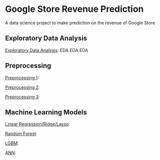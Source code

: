 # Google Store Revenue Prediction
A data science project to make prediction on the revenue of Google Store

## Exploratory Data Analysis
[Exploratory Data Analysis](https://github.com/ziwei1992/Google-Store-Revenue-Prediction/blob/master/Eda.ipynb): EDA EDA EDA

## Preprocessing
[Preprocessing 1](https://github.com/ziwei1992/Google-Store-Revenue-Prediction/blob/master/Preprocessing-1.ipynb):

[Preprocessing 2](https://github.com/ziwei1992/Google-Store-Revenue-Prediction/blob/master/Preprocessing-2.ipynb):

[Preprocessing 3](https://github.com/ziwei1992/Google-Store-Revenue-Prediction/blob/master/Preprocessing-3.ipynb):

## Machine Learning Models
[Linear Regression/Ridge/Lasso]():

[Random Forest]():

[LGBM]():

[ANN]():




